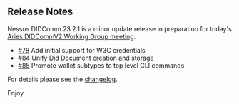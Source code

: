 Release Notes
-------------------

Nessus DIDComm 23.2.1 is a minor update release in preparation for 
today's [Aries DIDCommV2 Working Group meeting][awg-meeting].

* [#78][ghi78] Add initial support for W3C credentials
* [#84][ghi84] Unify Did Document creation and storage
* [#85][ghi85] Promote wallet subtypes to top level CLI commands

For details please see the [changelog](../Changelog.md).

Enjoy

[awg-meeting]: https://wiki.hyperledger.org/display/ARIES/Aries+DIDCommV2+Working+Group+2023-02-20+meeting
[ghi78]: https://github.com/tdiesler/nessus-didcomm/issues/78
[ghi84]: https://github.com/tdiesler/nessus-didcomm/issues/84
[ghi85]: https://github.com/tdiesler/nessus-didcomm/issues/85

